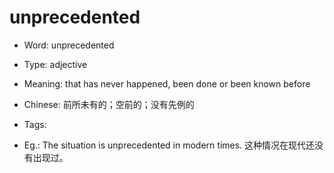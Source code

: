 # unprecedented

- Word: unprecedented

- Type: adjective
- Meaning: that has never happened, been done or been known before
- Chinese: 前所未有的；空前的；没有先例的
- Tags: 
- Eg.: The situation is unprecedented in modern times. 这种情况在现代还没有出现过。

